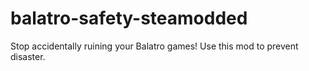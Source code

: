 # balatro-safety-steamodded
Stop accidentally ruining your Balatro games! Use this mod to prevent disaster.
